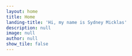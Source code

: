 ```yaml
---
layout: home
title: Home
landing-title: 'Hi, my name is Sydney Micklas'
description: null
image: null
author: null
show_tile: false
---
```

